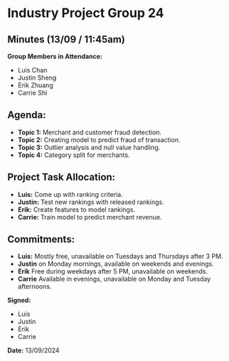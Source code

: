 # Industry Project Group 24
## Minutes (13/09 / 11:45am)

**Group Members in Attendance:**
- Luis Chan
- Justin Sheng
- Erik Zhuang
- Carrie Shi

## Agenda:
- **Topic 1:** Merchant and customer fraud detection.
- **Topic 2:** Creating model to predict fraud of transaction.
- **Topic 3:** Outlier analysis and null value handling.
- **Topic 4:** Category split for merchants. 

## Project Task Allocation:
- **Luis:** Come up with ranking criteria.
- **Justin:** Test new rankings with released rankings.
- **Erik:** Create features to model rankings.
- **Carrie:** Train model to predict merchant revenue.

## Commitments:
- **Luis:** Mostly free, unavailable on Tuesdays and Thursdays after 3 PM.
- **Justin** on Monday mornings, available on weekends and evenings.
- **Erik** Free during weekdays after 5 PM, unavailable on weekends.
- **Carrie** Available in evenings, unavailable on Monday and Tuesday afternoons.

**Signed:**
- Luis
- Justin   
- Erik
- Carrie

**Date:** 13/09/2024

